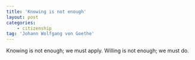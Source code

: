 ```yaml
---
title: 'Knowing is not enough'
layout: post
categories:
    - citizenship
tag: 'Johann Wolfgang von Goethe'
---
```


Knowing is not enough; we must apply. Willing is not enough; we must do.